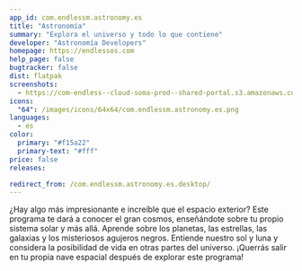 ```yaml
---
app_id: com.endlessm.astronomy.es
title: "Astronomía"
summary: "Explora el universo y todo lo que contiene"
developer: "Astronomía Developers"
homepage: https://endlessos.com
help_page: false
bugtracker: false
dist: flatpak
screenshots:
  - https://com-endless--cloud-soma-prod--shared-portal.s3.amazonaws.com/apps.238.screenshots.c80fbe0a-53af-4d58-8691-67e8567b3447_201810161552772121.png
icons:
  "64": /images/icons/64x64/com.endlessm.astronomy.es.png
languages:
  - es
color:
  primary: "#f15a22"
  primary-text: "#fff"
price: false
releases:

redirect_from: /com.endlessm.astronomy.es.desktop/
---
```


<p>¿Hay algo más impresionante e increíble que el espacio exterior? Este programa te dará a conocer el gran cosmos, enseñándote sobre tu propio sistema solar y más allá. Aprende sobre los planetas, las estrellas, las galaxias y los misteriosos agujeros negros. Entiende nuestro sol y luna y considera la posibilidad de vida en otras partes del universo. ¡Querrás salir en tu propia nave espacial después de explorar este programa!</p>